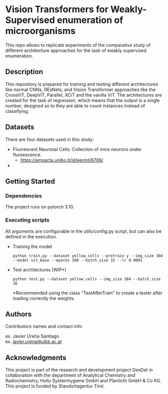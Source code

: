 # Vision Transformers for Weakly-Supervised enumeration of microorganisms

This repo allows to replicate experiments of the comparative study of different architecture approaches for the task of
weakly supervised enumeration.

## Description

This repository is prepared for training and testing different architectures like normal CNNs, REsNets, and Vision
Transformer approaches like the CrossViT, DeepViT, Parallel, XCiT and the vanilla ViT. The architectures are created for
the task of regression, which means that the output is a single number, designed so to they are able to count instances
instead of classifying.

## Datasets

There are four datasets used in this study:
* Fluorescent Neuronal Cells: Collection of mice neurons under fluroescence. 
  * https://amsacta.unibo.it/id/eprint/6706/
* 
## Getting Started

### Dependencies

The project runs on pytorch 3.10.

### Executing scripts

All arguments are configurable in the utils/config.py script, but can also be defined in the execution.

* Training the model
  ```
  python train.py --dataset yellow_cells --pretrain y --img_size 384 --model vit_base --epochs 100 --batch_size 32 --lr 0.0001
  ```
* Test architectures (WIP*)
  ```
  python test.py --dataset yellow_cells --img_size 384 --batch_size 16
  ```
  *Recommended using the class "TestAfterTrain" to create a tester after loading correctly the weights.


## Authors

Contributors names and contact info

ex. Javier Ureña Santiago  
ex. javier.urena@uibk.ac.at

## Acknowledgments

This project is part of the research and development project DesDet in collaboration with the department of Analytical
Chemistry and Radiochemistry, Hollu Systemhygiene GmbH and Planlicht GmbH \& Co KG. This project is funded by
Standortagentur Tirol.